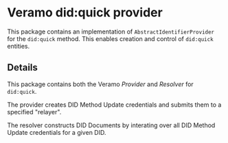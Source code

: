 # Veramo did:quick provider

This package contains an implementation of `AbstractIdentifierProvider` for the `did:quick` method.
This enables creation and control of `did:quick` entities.

## Details

This package contains both the Veramo *Provider* and *Resolver* for `did:quick`.

The provider creates DID Method Update credentials and submits them to a specified "relayer".

The resolver constructs DID Documents by interating over all DID Method Update credentials for a given DID.
